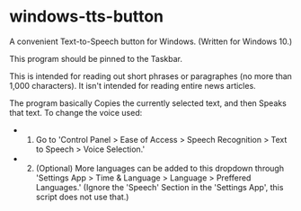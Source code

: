# windows-tts-button
A convenient Text-to-Speech button for Windows. (Written for Windows 10.)

This program should be pinned to the Taskbar.

This is intended for reading out short phrases or paragraphes (no more than 1,000 characters). 
It isn't intended for reading entire news articles.

The program basically Copies the currently selected text, and then Speaks that text.
To change the voice used:

- 1. Go to 'Control Panel > Ease of Access > Speech Recognition > Text to Speech > Voice Selection.' 
- 2. (Optional) More languages can be added to this dropdown through 'Settings App > Time & Language > Language > Preffered Languages.' (Ignore the 'Speech' Section in the 'Settings App', this script does not use that.)
